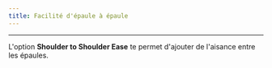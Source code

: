 ```yaml
---
title: Facilité d'épaule à épaule
---
```


***

L'option **Shoulder to Shoulder Ease** te permet d'ajouter de l'aisance entre les épaules.
